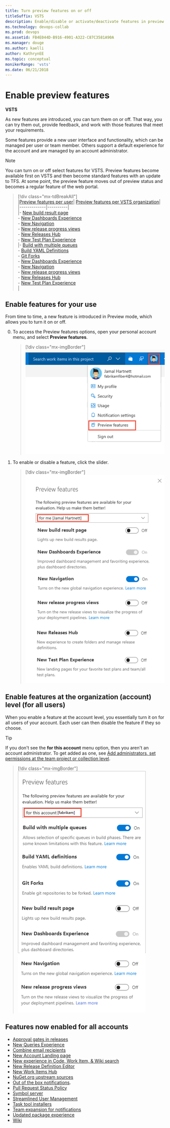 ```yaml
---
title: Turn preview features on or off 
titleSuffix: VSTS
description: Enable/disable or activate/deactivate features in preview at the user, team project, or account level  
ms.technology: devops-collab
ms.prod: devops
ms.assetid: FB4E044D-B916-4901-A322-C87C3581A90A
ms.manager: douge
ms.author: kaelli
author: KathrynEE
ms.topic: conceptual
monikerRange: 'vsts'
ms.date: 06/21/2018
---
```



# Enable preview features 

<b>VSTS</b>

As new features are introduced, you can turn them on or off. That way, you can try them out, provide feedback, and work with those features that meet your requirements.  

Some features provide a new user interface and functionality, which can be managed per user or team member. Others support a default experience for the account and are managed by an account administrator. 
 
> [!NOTE]   
> You can turn on or off select features for VSTS. Preview features become available first on VSTS and then become standard features with an update to TFS. At some point, the preview feature moves out of preview status and becomes a regular feature of the web portal.  

> [!div class="mx-tdBreakAll"]  
> |[Preview features per user](#user-level)| [Preview features per VSTS organization](#account-level)|  
> |-------------|----------|  
> |- [New build result page]()<br/>- [New Dashboards Experience](../../report/dashboards/dashboards.md)<br/>- [New Navigation](https://blogs.msdn.microsoft.com/devops/2018/06/19/new-navigation/)<br/>- [New release progress views](../../pipelines/preview/new-release-summary.md)<br/>- [New Releases Hub](https://docs.microsoft.com/en-us/vsts/release-notes/2018/jun-19-vsts#organize-your-release-definitions-in-folders)<br/>- [New Test Plan Experience](https://docs.microsoft.com/en-us/vsts/release-notes/2018/jun-19-vsts#test-1)<br/>   |- [Build with multiple queues](https://github.com/Microsoft/vsts-agent/blob/master/docs/preview/yamlgettingstarted.md)<br/>- [Build YAML Definitions](../../pipelines/build/yaml.md)<br/>- [Git Forks](../../git/concepts/forks.md)<br/>- [New Dashboards Experience](../../report/dashboards/dashboards.md)<br/>- [New Navigation](https://blogs.msdn.microsoft.com/devops/2018/06/19/new-navigation/)<br/>- [New release progress views](../../pipelines/preview/new-release-summary.md)<br/>- [New Releases Hub](https://docs.microsoft.com/en-us/vsts/release-notes/2018/jun-19-vsts#organize-your-release-definitions-in-folders)<br/>- [New Test Plan Experience](https://docs.microsoft.com/en-us/vsts/release-notes/2018/jun-19-vsts#test-1)<br/>   |


<a id="user-level">  </a>
## Enable features for your use  

From time to time, a new feature is introduced in Preview mode, which allows you to turn it on or off. 

0. To access the Preview features options, open your personal account menu, and select **Preview features**. 

	> [!div class="mx-imgBorder"]  
	> ![Open Preview Features](_img/manage-features/profile-menu.png)  

0. To enable or disable a feature, click the slider. 

	> [!div class="mx-imgBorder"]  
	> ![Preview features options for yourself](_img/manage-features/preview-features-user-level-s136.png) 


<a id="account-level">  </a>
## Enable features at the organization (account) level (for all users)  

When you enable a feature at the account level, you essentially turn it on for all users of your account. Each user can then disable the feature if they so choose.

> [!TIP]  
> If you don't see the **for this account** menu option, then you aren't an account administrator. To get added as one, see [Add administrators, set permissions at the team project or collection level](../../organizations/security/set-project-collection-level-permissions.md).  

> [!div class="mx-imgBorder"]  
> ![Preview features options for the account](_img/manage-features/preview-features-account-level-s136.png)


## Features now enabled for all accounts 
- [Approval gates in releases](../../pipelines/release/approvals/index.md)  
- [New Queries Experience](../../work/track/view-run-query.md)  
- [Combine email recipients](../../notifications/manage-team-notifications.md) 
- [New Account Landing page](../../user-guide/account-home-pages.md)  
- [New experience in Code, Work Item, & Wiki search](https://docs.microsoft.com/vsts/release-notes/2017/oct-06-vsts#code)   
- [New Release Definition Editor](../../pipelines/release/define-multistage-release-process.md) 
- [New Work Items Hub](../../work/work-items/view-add-work-items.md)   
- [NuGet.org upstream sources](../../package/nuget/upstream-sources.md) 
- [Out of the box notifications](../../notifications/manage-personal-notifications.md).   
- [Pull Request Status Policy](../../git/how-to/pr-status-policy.md) 
- [Symbol server](../../pipelines/symbols/index.md)  
- [Streamlined User Management](../../accounts/add-account-users-assign-access-levels.md)   
- [Task tool installers](../../pipelines/process/tasks.md#tool-installers) 
- [Team expansion for notifications](../../notifications/manage-team-notifications.md)
- [Updated package experience](../../package/index.md) 
- [Wiki](../wiki/add-edit-wiki.md)  

<!---
<a id="wiki">  </a>
## Wiki 

You can enable a built-in Wiki for your team project. This feature is in preview and when enabled adds a **Wiki** hub from which you can [view and edit wiki pages](add-edit-wiki.md). If you were using the Wiki Marketplace extension, you can [migrate your existing pages to the new team project wiki](migrate-extension-wiki-pages.md). 


<a id="oob-notifications">  </a>
## Out of the box notifications 

With out-of-the-box notifications, users automatically receive notifications for events such as:

* The user is assigned a work item  
* The user is added or removed as a reviewer to a pull request  
* The user has a pull request that is updated  
* The user has a build that completes  

These subscriptions appear in the new user notifications experience, and users can easily choose to opt out of any of them. To learn more, see [Manage personal notifications](../../notifications/manage-personal-notifications.md). 



<a id="team-expansion-notifications">  </a>
## Team expansion for notifications 

Enable this feature for your account when you want notifications to be sent by default for all team-associated events. Such events include when pull requests are created or updated. Team admins can choose to opt-out of these notifications. See [Manage team notifications](../../notifications/manage-team-notifications.md).  
 

<a id="task-tool-installers">  </a>
### Task tool installers

You can use tool installer tasks to enable your build or release process to lazily install tool sets. So now you can install dependencies on Microsoft-hosted agents and test and validate your app on multiple versions of a tool set. 

-->

